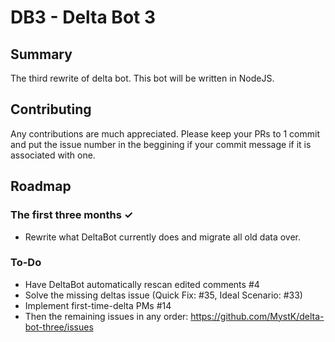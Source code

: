 # DB3 - Delta Bot 3
## Summary
The third rewrite of delta bot. This bot will be written in NodeJS.

## Contributing
Any contributions are much appreciated. Please keep your PRs to 1 commit and put the issue number in the beggining if your commit message if it is associated with one.

## Roadmap
### The first three months ✓
* Rewrite what DeltaBot currently does and migrate all old data over.

### To-Do
* Have DeltaBot automatically rescan edited comments #4
* Solve the missing deltas issue (Quick Fix: #35, Ideal Scenario: #33)
* Implement first-time-delta PMs #14
* Then the remaining issues in any order: https://github.com/MystK/delta-bot-three/issues
